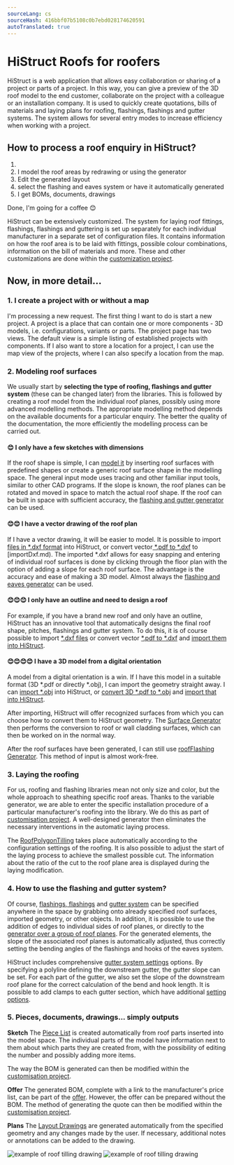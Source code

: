 ```yaml
---
sourceLang: cs
sourceHash: 416bbf07b5108c0b7ebd028174620591
autoTranslated: true
---
```



# HiStruct Roofs for roofers

HiStruct is a web application that allows easy collaboration or sharing of a project or parts of a project. In this way, you can give a preview of the 3D roof model to the end customer, collaborate on the project with a colleague or an installation company.
It is used to quickly create quotations, bills of materials and laying plans for roofing, flashings, flashings and gutter systems. The system allows for several entry modes to increase efficiency when working with a project.

## How to process a roof enquiry in HiStruct?

1.
1. I model the roof areas by redrawing or using the generator
1. Edit the generated layout
1. select the flashing and eaves system or have it automatically generated
1. I get BOMs, documents, drawings


Done, I'm going for a coffee 😊

HiStruct can be extensively customized. The system for laying roof fittings, flashings, flashings and guttering is set up separately for each individual manufacturer in a separate set of configuration files. It contains information on how the roof area is to be laid with fittings, possible colour combinations, information on the bill of materials and more. These and other customizations are done within the [customization project](customisationProject.md).

## Now, in more detail...

### 1. I create a project with or without a map

I'm processing a new request. The first thing I want to do is start a new project. A project is a place that can contain one or more components - 3D models, i.e. configurations, variants or parts. The project page has two views. The default view is a simple listing of established projects with components. If I also want to store a location for a project, I can use the map view of the projects, where I can also specify a location from the map.

### 2. Modeling roof surfaces

We usually start by **selecting the type of roofing, flashings and gutter system** (these can be changed later) from the libraries. This is followed by creating a roof model from the individual roof planes, possibly using more advanced modelling methods. The appropriate modelling method depends on the available documents for a particular enquiry. The better the quality of the documentation, the more efficiently the modelling process can be carried out.

#### **😊 I only have a few sketches with dimensions**

If the roof shape is simple, I can [model it](modellingRoofs.md) by inserting roof surfaces with predefined shapes or create a generic roof surface shape in the modelling space. The general input mode uses tracing and other familiar input tools, similar to other CAD programs. If the slope is known, the roof planes can be rotated and moved in space to match the actual roof shape. If the roof can be built in space with sufficient accuracy, the [flashing and gutter generator](roofFlashingGenerator.md) can be used.

#### **😊😊 I have a vector drawing of the roof plan**

If I have a vector drawing, it will be easier to model. It is possible to import [files in *.dxf format](importDxf.md) into HiStruct, or convert vector[ *.pdf to *.dxf](convertPdfToDxf.md) to [importDxf.md). The imported *.dxf allows for easy snapping and entering of individual roof surfaces is done by clicking through the floor plan with the option of adding a slope for each roof surface. The advantage is the accuracy and ease of making a 3D model. Almost always the [flashing and eaves generator](roofFlashingGenerator.md) can be used.

#### **😊😊😊 I only have an outline and need to design a roof**

For example, if you have a brand new roof and only have an outline, HiStruct has an innovative tool that automatically designs the final roof shape, pitches, flashings and gutter system. To do this, it is of course possible to import [*.dxf files](importDxf.md) or convert vector [*.pdf to *.dxf](convertPdfToDxf.md) and [import them into HiStruct](importDxf.md).

#### **😊😊😊😊 I have a 3D model from a digital orientation**

A model from a digital orientation is a win. If I have this model in a suitable format (3D *.pdf or directly *.obj), I can import the geometry straight away. I can [import *.obj](importObj.md) into HiStruct, or [convert 3D *.pdf to *.obj](convert3dPdfToObj.md) and [import that into HiStruct](importObj.md).

After importing, HiStruct will offer recognized surfaces from which you can choose how to convert them to HiStruct geometry. The [Surface Generator](roofPolygonGenerator.md) then performs the conversion to roof or wall cladding surfaces, which can then be worked on in the normal way.

After the roof surfaces have been generated, I can still use [roofFlashing Generator](roofFlashingGenerator.md). This method of input is almost work-free.

### 3. Laying the roofing

For us, roofing and flashing libraries mean not only size and color, but the whole approach to sheathing specific roof areas. Thanks to the variable generator, we are able to enter the specific installation procedure of a particular manufacturer's roofing into the library. We do this as part of [customisation project](customisationProject.md). A well-designed generator then eliminates the necessary interventions in the automatic laying process.

The [RoofPolygonTilling](roofPolygonTillingOptions.md) takes place automatically according to the configuration settings of the roofing. It is also possible to adjust the start of the laying process to achieve the smallest possible cut. The information about the ratio of the cut to the roof plane area is displayed during the laying modification.

### 4. How to use the flashing and gutter system?

Of course, [flashings, flashings](roofFlashingOptions.md) and [gutter system](roofFlashingGutterOptions.md) can be specified anywhere in the space by grabbing onto already specified roof surfaces, imported geometry, or other objects. In addition, it is possible to use the addition of edges to individual sides of roof planes, or directly to the [generator over a group of roof planes](roofFlashingGenerator.md). For the generated elements, the slope of the associated roof planes is automatically adjusted, thus correctly setting the bending angles of the flashings and hooks of the eaves system.

HiStruct includes comprehensive [gutter system settings](roofFlashingGutterOptions.md) options. By specifying a polyline defining the downstream gutter, the gutter slope can be set. For each part of the gutter, we also set the slope of the downstream roof plane for the correct calculation of the bend and hook length. It is possible to add clamps to each gutter section, which have additional [setting options](roofFlashingGutterOptions.md).

### 5. Pieces, documents, drawings... simply outputs

**Sketch**
The [Piece List](roofBom.md) is created automatically from roof parts inserted into the model space. The individual parts of the model have information next to them about which parts they are created from, with the possibility of editing the number and possibly adding more items.

The way the BOM is generated can then be modified within the [customisation project](customisationProject.md).

**Offer**
The generated BOM, complete with a link to the manufacturer's price list, can be part of the [offer](roofQuote.md). However, the offer can be prepared without the BOM. The method of generating the quote can then be modified within the [customisation project](customisationProject.md).

**Plans**
The [Layout Drawings](roofPolygonTillingDrawing.md) are generated automatically from the specified geometry and any changes made by the user. If necessary, additional notes or annotations can be added to the drawing.

![example of roof tilling drawing](img\roofTillingPlane1.png)
![example of roof tilling drawing](img\roofTillingPlane2.png)
